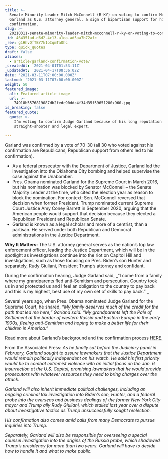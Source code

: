 ```yaml
---
title: >-
  Senate Minority Leader Mitch McConnell (R-KY) on voting to confirm Merrick
  Garland as U.S. attorney general, a sign of bipartisan support for his
  confirmation.
slug: >-
  20210311-senate-minority-leader-mitch-mcconnell-r-ky-on-voting-to-confirm-merrick-garland-as-u-s
_id: 464351ad-d6d2-4c13-a1ea-ad5aa7b72afc
_rev: g1HhvQfTBY7k1oIqmTaOhc
type: quick_quotes
draft: false
aliases:
  - article/garland-confirmation-vote/
_createdAt: '2021-04-01T01:53:11Z'
_updatedAt: '2021-04-17T08:36:02Z'
date: '2021-03-11T07:00:00.000Z'
lastmod: '2021-03-11T07:00:00.000Z'
weight: 50
featured_image:
  alt: Featured article image
  url: >-
    74918b5576819087db2fedc90ddc4f34d35f59651280x960.jpg
is_breaking: false
featured_quote:
  quote: >-
    I’m voting to confirm Judge Garland because of his long reputation as a
    straight-shooter and legal expert.

---
```

Garland was confirmed by a vote of 70-30 (all 30 who voted against his confirmation are Republicans, Republican support from others led to his confirmation).

* As a federal prosecutor with the Department of Justice, Garland led the investigation into the Oklahoma City bombing and helped supervise the case against the Unabomber.
* Pres. Obama nominated Garland for the Supreme Court in March 2016, but his nomination was blocked by Senator McConnell – the Senate Majority Leader at the time, who cited the election year as reason to block the nomination. For context: Sen. McConnell reversed that decision when former President. Trump nominated current Supreme Court Justice Amy Coney Barrett in September 2020, arguing that the American people would support that decision because they elected a Republican President and Republican Senate.
* Garland is known as a legal scholar and more of a centrist, than a partisan. He served under both Republican and Democrat administrations in the Justice Department.

**Why It Matters:** The U.S. attorney general serves as the nation’s top law enforcement officer, leading the Justice Department, which will be in the spotlight as investigations continue into the riot on Capitol Hill and investigations, such as those focusing on Pres. Biden’s son Hunter and separately, Rudy Giuliani, President Trump’s attorney and confidant.

During the confirmation hearing, Judge Garland said, _“I come from a family where my grandparents fled anti-Semitism and persecution. Country took us in and protected us and I feel an obligation to the country to pay back and this is my highest, best use of my own set of skills to pay back.” _

Several years ago, when Pres. Obama nominated Judge Garland for the Supreme Court, he shared, _“My family deserves much of the credit for the path that led me here,” Garland said. “My grandparents left the Pale of Settlement at the border of western Russia and Eastern Europe in the early 1900s, fleeing anti-Semitism and hoping to make a better life for their children in America.”_

Read more about Garland’s background and the confirmation process [HERE.](https://apnews.com/article/merrick-garland-confirmed-us-attorney-general-47319bb0337f4d7344d0cffaead37374)

From the Associated Press: _As he finally sat before the Judiciary panel in February, Garland sought to assure lawmakers that the Justice Department would remain politically independent on his watch. He said his first priority would be to combat extremist violence with an initial focus on the Jan. 6 insurrection at the U.S. Capitol, promising lawmakers that he would provide prosecutors with whatever resources they need to bring charges over the attack._

_Garland will also inherit immediate political challenges, including an ongoing criminal tax investigation into Biden’s son, Hunter, and a federal probe into the overseas and business dealings of the former New York City mayor and Trump ally Rudy Giuliani, which stalled last year over a dispute about investigative tactics as Trump unsuccessfully sought reelection._

_His confirmation also comes amid calls from many Democrats to pursue inquiries into Trump._

_Separately, Garland will also be responsible for overseeing a special counsel investigation into the origins of the Russia probe, which shadowed Trump’s presidency for more than two years. Garland will have to decide how to handle it and what to make public._